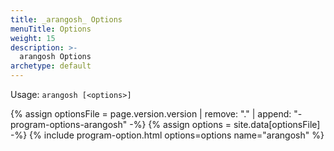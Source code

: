 ```yaml
---
title: _arangosh_ Options
menuTitle: Options
weight: 15
description: >-
  arangosh Options
archetype: default
---
```

Usage: `arangosh [<options>]`

{% assign optionsFile = page.version.version | remove: "." | append: "-program-options-arangosh" -%}
{% assign options = site.data[optionsFile] -%}
{% include program-option.html options=options name="arangosh" %}
